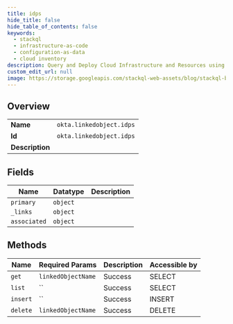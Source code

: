 ```yaml
---
title: idps
hide_title: false
hide_table_of_contents: false
keywords:
  - stackql
  - infrastructure-as-code
  - configuration-as-data
  - cloud inventory
description: Query and Deploy Cloud Infrastructure and Resources using SQL
custom_edit_url: null
image: https://storage.googleapis.com/stackql-web-assets/blog/stackql-blog-post-featured-image.png
---
```

  
    

## Overview
<table><tbody>
<tr><td><b>Name</b></td><td><code>okta.linkedobject.idps</code></td></tr>
<tr><td><b>Id</b></td><td><code>okta.linkedobject.idps</code></td></tr>
<tr><td><b>Description</b></td><td></td></tr>
</tbody></table>

## Fields
| Name | Datatype | Description |
| ---- | -------- | ----------- |
| `primary` | `object` |  |
| `_links` | `object` |  |
| `associated` | `object` |  |
## Methods
| Name | Required Params | Description | Accessible by |
| ---- | --------------- | ----------- | ------------- |
| `get` | `linkedObjectName` | Success | SELECT |
| `list` | `` | Success | SELECT |
| `insert` | `` | Success | INSERT |
| `delete` | `linkedObjectName` | Success | DELETE |
